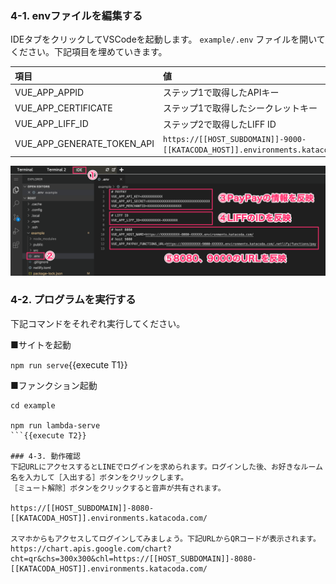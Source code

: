 ### 4-1. envファイルを編集する
IDEタブをクリックしてVSCodeを起動します。
`example/.env` ファイルを開いてください。下記項目を埋めていきます。

|項目|値|
|:--|:--|
|VUE_APP_APPID| ステップ1で取得したAPIキー |
|VUE_APP_CERTIFICATE| ステップ1で取得したシークレットキー|
|VUE_APP_LIFF_ID| ステップ2で取得したLIFF ID |
|VUE_APP_GENERATE_TOKEN_API| `https://[[HOST_SUBDOMAIN]]-9000-[[KATACODA_HOST]].environments.katacoda.com/.netlify/functions/rtcToken`{{copy}}|

![s400](https://raw.githubusercontent.com/gaomar/katacoda-scenarios/master/paypay-liff-handson-playground/images/s400.png)

### 4-2. プログラムを実行する
下記コマンドをそれぞれ実行してください。

■サイトを起動

`npm run serve`{{execute T1}}

■ファンクション起動

```
cd example

npm run lambda-serve
```{{execute T2}}

### 4-3. 動作確認
下記URLにアクセスするとLINEでログインを求められます。ログインした後、お好きなルーム名を入力して［入出する］ボタンをクリックします。
［ミュート解除］ボタンをクリックすると音声が共有されます。

https://[[HOST_SUBDOMAIN]]-8080-[[KATACODA_HOST]].environments.katacoda.com/

スマホからもアクセスしてログインしてみましょう。下記URLからQRコードが表示されます。
https://chart.apis.google.com/chart?cht=qr&chs=300x300&chl=https://[[HOST_SUBDOMAIN]]-8080-[[KATACODA_HOST]].environments.katacoda.com/
